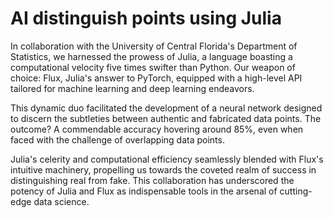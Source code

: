 # AI distinguish points using Julia

In collaboration with the University of Central Florida's Department of Statistics, we harnessed the prowess of Julia, a language boasting a computational velocity five times swifter than Python. Our weapon of choice: Flux, Julia's answer to PyTorch, equipped with a high-level API tailored for machine learning and deep learning endeavors.

This dynamic duo facilitated the development of a neural network designed to discern the subtleties between authentic and fabricated data points. The outcome? A commendable accuracy hovering around 85%, even when faced with the challenge of overlapping data points.

Julia's celerity and computational efficiency seamlessly blended with Flux's intuitive machinery, propelling us towards the coveted realm of success in distinguishing real from fake. This collaboration has underscored the potency of Julia and Flux as indispensable tools in the arsenal of cutting-edge data science.
